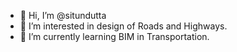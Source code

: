 - 👋 Hi, I’m @situndutta
- 👀 I’m interested in design of Roads and Highways.
- 🌱 I’m currently learning BIM in Transportation.

<!---
situndutta/situndutta is a ✨ special ✨ repository because its `README.md` (this file) appears on your GitHub profile.
You can click the Preview link to take a look at your changes.
--->
